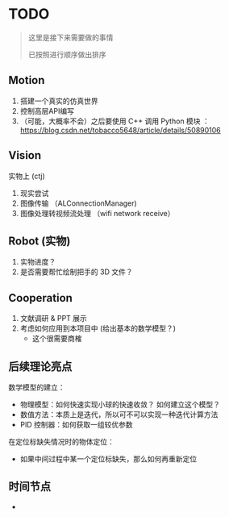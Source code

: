 # TODO 

> 这里是接下来需要做的事情
>
> 已按照进行顺序做出排序



## Motion 

1. 搭建一个真实的仿真世界 
2. 控制高层API编写
3. （可能，大概率不会）之后要使用 C++ 调用 Python 模块 ： https://blog.csdn.net/tobacco5648/article/details/50890106



## Vision

实物上 (ctj)

1. 现实尝试
2. 图像传输 （ALConnectionManager) 
3. 图像处理转视频流处理 （wifi network receive）



## Robot (实物)

1. 实物进度？ 
2. 是否需要帮忙绘制把手的 3D 文件？ 





## Cooperation

1. 文献调研 & PPT 展示
2. 考虑如何应用到本项目中 (给出基本的数学模型？)
   * 这个很需要商榷





## 后续理论亮点

数学模型的建立： 

* 物理模型：如何快速实现小球的快速收敛？ 如何建立这个模型？ 
* 数值方法：本质上是迭代，所以可不可以实现一种迭代计算方法
* PID 控制器：如何获取一组较优参数



在定位标缺失情况时的物体定位： 

* 如果中间过程中某一个定位标缺失，那么如何再重新定位



## 时间节点

- 